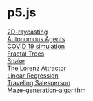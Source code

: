 # p5.js
 <a href="https://zaabta.github.io/p5.js/2D-raycasting">2D-raycasting</a></br>
 <a href="https://zaabta.github.io/p5.js/Autonomous Agents">Autonomous Agents</a></br>
 <a href="https://zaabta.github.io/p5.js/COVID 19 simulation">COVID 19 simulation</a></br>
 <a href="https://zaabta.github.io/p5.js/Fractal Trees Recursive With slider of changing the angle of rotate branch/">Fractal Trees</a></br>
<a href="https://zaabta.github.io/p5.js/snake/">Snake</a></br>
<a href="https://zaabta.github.io/p5.js/The Lorenz Attractor/">The Lorenz Attractor</a></br>
<a href="https://zaabta.github.io/p5.js/Linear Regression/">Linear Regression</a></br>
<a href="https://zaabta.github.io/p5.js/Traveling Salesperson/">Traveling Salesperson</a></br>
<a href="https://zaabta.github.io/p5.js/p5.js/Maze-generation-algorithm-main/index.html">Maze-generation-algorithm</a></br>
